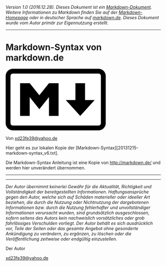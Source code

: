 *Version 1.0 (2016.12.28). Dieses Dokument ist ein [Markdown-Dokument][mdw]. Weitere Informationen zu Markdown
finden Sie auf der [Markdown-Homepage][Markdown] oder in deutscher Sprache auf
[markdown.de][Syntax]. Dieses Dokument wurde vom Autor primär zur Eigennutzung erstellt.*

[mdw]: https://de.wikipedia.org/wiki/Markdown "Markdown auf Wikipedia"


* * *

Markdown-Syntax von markdown.de
===============================
![Image-Alternate-Text][Logo]

Von <xd23fe39@yahoo.de>

Hier geht es zur lokalen Kopie der [Markdown-Syntax][20131215-markdown-syntax_v6.txt].

Die Markdown-Syntax Anleitung ist eine Kopie von http://markdown.de/ und werden hier unverändert übernommen.


* * *



<!-- Referenzen -->
[Logo]: ./res/md.png "Markdown-Logo"
[Markdown]: https://daringfireball.net/projects/markdown/ "Markdown is a text-to-HTML conversion tool for web writers."
[Plugin]: https://addons.mozilla.org/de/firefox/addon/markdown-viewer/ "Markdown Viewer Plugin for Firefox"
[Syntax]: http://markdown.de/ "Die deutsche Markdown-Referenz."


<!-- Einfacher Haftungsausschluss -->

* * *

*Der Autor übernimmt keinerlei Gewähr für die Aktualität, Richtigkeit und Vollständigkeit der bereitgestellten Informationen. Haftungsansprüche gegen den Autor, welche sich auf Schäden materieller oder ideeller Art beziehen, die durch die Nutzung oder Nichtnutzung der dargebotenen Informationen bzw. durch die Nutzung fehlerhafter und unvollständiger Informationen verursacht wurden, sind grundsätzlich ausgeschlossen, sofern seitens des Autors kein nachweislich vorsätzliches oder grob fahrlässiges Verschulden vorliegt. Der Autor behält es sich ausdrücklich vor, Teile der Seiten oder das gesamte Angebot ohne gesonderte Ankündigung zu verändern, zu ergänzen, zu löschen oder die Veröffentlichung zeitweise oder endgültig einzustellen.*

Der Autor

<xd23fe39@yahoo.de>
